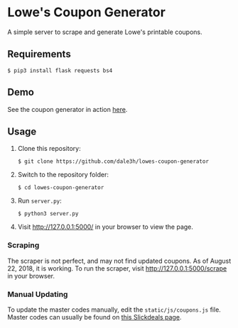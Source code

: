 # Lowe's Coupon Generator
A simple server to scrape and generate Lowe's printable coupons.

## Requirements
```shell
$ pip3 install flask requests bs4
```

## Demo
See the coupon generator in action [here][generator].

## Usage
1.  Clone this repository:
    ```shell
    $ git clone https://github.com/dale3h/lowes-coupon-generator
    ```

1.  Switch to the repository folder:
    ```shell
    $ cd lowes-coupon-generator
    ```

1.  Run `server.py`:
    ```shell
    $ python3 server.py
    ```

1.  Visit <http://127.0.0.1:5000/> in your browser to view the page.

### Scraping
The scraper is not perfect, and may not find updated coupons. As of
August 22, 2018, it is working. To run the scraper, visit
<http://127.0.0.1:5000/scrape> in your browser.

### Manual Updating
To update the master codes manually, edit the `static/js/coupons.js` file.
Master codes can usually be found on [this Slickdeals page][mastercodes].

[generator]: https://dale3h.github.io/lowes-coupon-generator/
[mastercodes]: https://slickdeals.net/f/9549456-lowe-s-10-15-50-off-online-coupons-sharing-only-no-off-topic#post93883968
